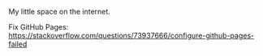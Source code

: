 My little space on the internet.


Fix GitHub Pages: https://stackoverflow.com/questions/73937666/configure-github-pages-failed
